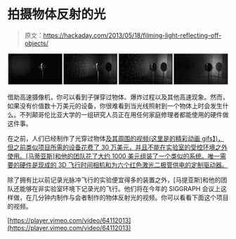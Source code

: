 # 拍摄物体反射的光

> 原文：<https://hackaday.com/2013/05/18/filming-light-reflecting-off-objects/>

![light](img/a1ec5864d297b7e057f22f8bd7a634aa.png)

借助高速摄像机，你可以看到子弹穿过物体、爆炸过程以及其他高速现象。然而，如果没有价值数十万美元的设备，你很难看到当光线照射到一个物体上时会发生什么。不列颠哥伦比亚大学的一组研究人员正在用任何家庭修理者都能使用的硬件做这件事。

在之前，人们已经制作了光穿过物体[及其周围的视频(这里是](http://web.mit.edu/press/2011/trillion-fps-camera.html)[的精彩动画 gifs】)，但之前类似项目所需的设备花费了 30 万美元，并且不能在实验室的受控环境之外使用。[马蒂亚斯]和他的团队花了大约 1000 美元组装了一个类似的系统。唯一需要的硬件是现成的 3D 飞行时间相机和为六个红色激光二极管供电的定制驱动器。](http://web.media.mit.edu/~raskar/trillionfps/)

除了拥有比以前记录光脉冲飞行的实验便宜得多的装置之外，[马提亚斯]和他的团队还能够在非实验室环境下记录光的飞行。他们将在今年的 SIGGRAPH 会议上这样做，在几分钟内制作与会者制作的物体反射光的视频。你可以看看下面这个项目的视频。

[https://player.vimeo.com/video/64112013](https://player.vimeo.com/video/64112013)